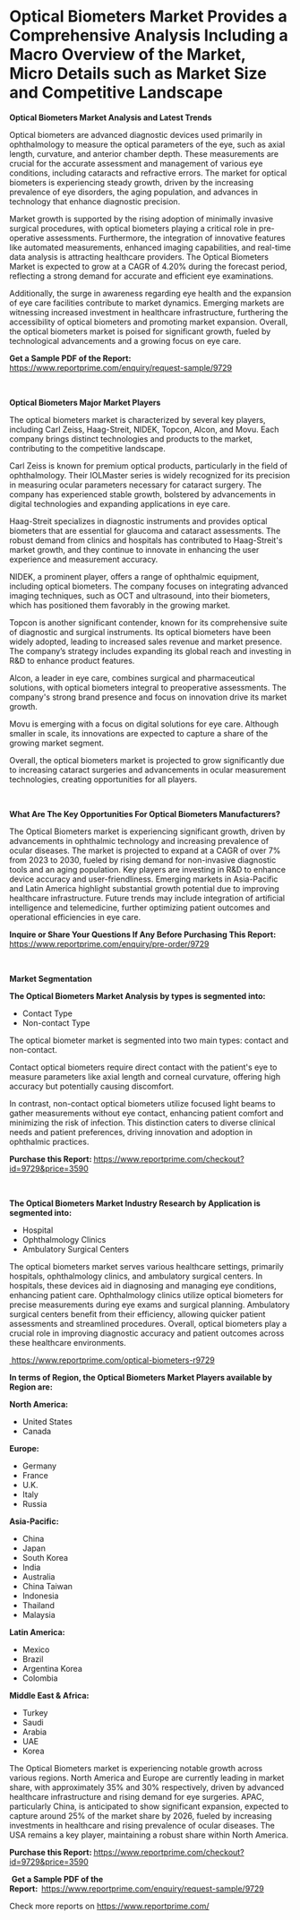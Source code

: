 <p><h1>Optical Biometers Market Provides a Comprehensive Analysis Including a Macro Overview of the Market, Micro Details such as Market Size and Competitive Landscape</h1></p><p><strong>Optical Biometers Market Analysis and Latest Trends</strong></p>
<p><p>Optical biometers are advanced diagnostic devices used primarily in ophthalmology to measure the optical parameters of the eye, such as axial length, curvature, and anterior chamber depth. These measurements are crucial for the accurate assessment and management of various eye conditions, including cataracts and refractive errors. The market for optical biometers is experiencing steady growth, driven by the increasing prevalence of eye disorders, the aging population, and advances in technology that enhance diagnostic precision.</p><p>Market growth is supported by the rising adoption of minimally invasive surgical procedures, with optical biometers playing a critical role in pre-operative assessments. Furthermore, the integration of innovative features like automated measurements, enhanced imaging capabilities, and real-time data analysis is attracting healthcare providers. The Optical Biometers Market is expected to grow at a CAGR of 4.20% during the forecast period, reflecting a strong demand for accurate and efficient eye examinations.</p><p>Additionally, the surge in awareness regarding eye health and the expansion of eye care facilities contribute to market dynamics. Emerging markets are witnessing increased investment in healthcare infrastructure, furthering the accessibility of optical biometers and promoting market expansion. Overall, the optical biometers market is poised for significant growth, fueled by technological advancements and a growing focus on eye care.</p></p>
<p><strong>Get a Sample PDF of the Report:&nbsp;</strong> <a href="https://www.reportprime.com/enquiry/request-sample/9729?utm_campaign=3133&utm_medium=2&utm_source=Github&utm_content=ia&utm_term=20032025&utm_id=optical-biometers">https://www.reportprime.com/enquiry/request-sample/9729</a></p>
<p>&nbsp;</p>
<p><strong>Optical Biometers Major Market Players</strong></p>
<p><p>The optical biometers market is characterized by several key players, including Carl Zeiss, Haag-Streit, NIDEK, Topcon, Alcon, and Movu. Each company brings distinct technologies and products to the market, contributing to the competitive landscape.</p><p>Carl Zeiss is known for premium optical products, particularly in the field of ophthalmology. Their IOLMaster series is widely recognized for its precision in measuring ocular parameters necessary for cataract surgery. The company has experienced stable growth, bolstered by advancements in digital technologies and expanding applications in eye care.</p><p>Haag-Streit specializes in diagnostic instruments and provides optical biometers that are essential for glaucoma and cataract assessments. The robust demand from clinics and hospitals has contributed to Haag-Streit's market growth, and they continue to innovate in enhancing the user experience and measurement accuracy.</p><p>NIDEK, a prominent player, offers a range of ophthalmic equipment, including optical biometers. The company focuses on integrating advanced imaging techniques, such as OCT and ultrasound, into their biometers, which has positioned them favorably in the growing market.</p><p>Topcon is another significant contender, known for its comprehensive suite of diagnostic and surgical instruments. Its optical biometers have been widely adopted, leading to increased sales revenue and market presence. The company’s strategy includes expanding its global reach and investing in R&D to enhance product features.</p><p>Alcon, a leader in eye care, combines surgical and pharmaceutical solutions, with optical biometers integral to preoperative assessments. The company's strong brand presence and focus on innovation drive its market growth.</p><p>Movu is emerging with a focus on digital solutions for eye care. Although smaller in scale, its innovations are expected to capture a share of the growing market segment.</p><p>Overall, the optical biometers market is projected to grow significantly due to increasing cataract surgeries and advancements in ocular measurement technologies, creating opportunities for all players.</p></p>
<p>&nbsp;</p>
<p><strong>What Are The Key Opportunities For Optical Biometers Manufacturers?</strong></p>
<p><p>The Optical Biometers market is experiencing significant growth, driven by advancements in ophthalmic technology and increasing prevalence of ocular diseases. The market is projected to expand at a CAGR of over 7% from 2023 to 2030, fueled by rising demand for non-invasive diagnostic tools and an aging population. Key players are investing in R&D to enhance device accuracy and user-friendliness. Emerging markets in Asia-Pacific and Latin America highlight substantial growth potential due to improving healthcare infrastructure. Future trends may include integration of artificial intelligence and telemedicine, further optimizing patient outcomes and operational efficiencies in eye care.</p></p>
<p><strong>Inquire or Share Your Questions If Any Before Purchasing This Report:</strong> <a href="https://www.reportprime.com/enquiry/pre-order/9729?utm_campaign=3133&utm_medium=2&utm_source=Github&utm_content=ia&utm_term=20032025&utm_id=optical-biometers">https://www.reportprime.com/enquiry/pre-order/9729</a></p>
<p>&nbsp;</p>
<p><strong>Market Segmentation</strong></p>
<p><strong>The Optical Biometers Market Analysis by types is segmented into:</strong></p>
<p><ul><li>Contact Type</li><li>Non-contact Type</li></ul></p>
<p><p>The optical biometer market is segmented into two main types: contact and non-contact. </p><p>Contact optical biometers require direct contact with the patient's eye to measure parameters like axial length and corneal curvature, offering high accuracy but potentially causing discomfort. </p><p>In contrast, non-contact optical biometers utilize focused light beams to gather measurements without eye contact, enhancing patient comfort and minimizing the risk of infection. This distinction caters to diverse clinical needs and patient preferences, driving innovation and adoption in ophthalmic practices.</p></p>
<p><strong>Purchase this Report:&nbsp;</strong><a href="https://www.reportprime.com/checkout?id=9729&price=3590&utm_campaign=3133&utm_medium=2&utm_source=Github&utm_content=ia&utm_term=20032025&utm_id=optical-biometers">https://www.reportprime.com/checkout?id=9729&price=3590</a></p>
<p>&nbsp;</p>
<p><strong>The Optical Biometers Market Industry Research by Application is segmented into:</strong></p>
<p><ul><li>Hospital</li><li>Ophthalmology Clinics</li><li>Ambulatory Surgical Centers</li></ul></p>
<p><p>The optical biometers market serves various healthcare settings, primarily hospitals, ophthalmology clinics, and ambulatory surgical centers. In hospitals, these devices aid in diagnosing and managing eye conditions, enhancing patient care. Ophthalmology clinics utilize optical biometers for precise measurements during eye exams and surgical planning. Ambulatory surgical centers benefit from their efficiency, allowing quicker patient assessments and streamlined procedures. Overall, optical biometers play a crucial role in improving diagnostic accuracy and patient outcomes across these healthcare environments.</p></p>
<p><a href="https://www.reportprime.com/optical-biometers-r9729?utm_campaign=3133&utm_medium=2&utm_source=Github&utm_content=ia&utm_term=20032025&utm_id=optical-biometers">&nbsp;https://www.reportprime.com/optical-biometers-r9729</a></p>
<p><strong>In terms of Region, the Optical Biometers Market Players available by Region are:</strong></p>
<p>
    <p> <strong> North America: </strong>
        <ul>
            <li>United States</li>
            <li>Canada</li>
        </ul>
        </p> 
    <p> <strong> Europe: </strong>
        <ul>
            <li>Germany</li>
            <li>France</li>
            <li>U.K.</li>
            <li>Italy</li>
            <li>Russia</li>
        </ul>
        </p> 
    <p> <strong> Asia-Pacific: </strong>
        <ul>
            <li>China</li>
            <li>Japan</li>
            <li>South Korea</li>
            <li>India</li>
            <li>Australia</li>
            <li>China Taiwan</li>
            <li>Indonesia</li>
            <li>Thailand</li>
            <li>Malaysia</li>
        </ul>
        </p> 
    <p> <strong> Latin America: </strong>
        <ul>
            <li>Mexico</li>
            <li>Brazil</li>
            <li>Argentina Korea</li>
            <li>Colombia</li>
        </ul>
        </p> 
    <p> <strong> Middle East & Africa: </strong>
        <ul>
            <li>Turkey</li>
            <li>Saudi</li>
            <li>Arabia</li>
            <li>UAE</li>
            <li>Korea</li>
        </ul>
    </p>
    </p>
<p><p>The Optical Biometers market is experiencing notable growth across various regions. North America and Europe are currently leading in market share, with approximately 35% and 30% respectively, driven by advanced healthcare infrastructure and rising demand for eye surgeries. APAC, particularly China, is anticipated to show significant expansion, expected to capture around 25% of the market share by 2026, fueled by increasing investments in healthcare and rising prevalence of ocular diseases. The USA remains a key player, maintaining a robust share within North America.</p></p>
<p><strong>Purchase this Report: </strong><a href="https://www.reportprime.com/checkout?id=9729&price=3590&utm_campaign=3133&utm_medium=2&utm_source=Github&utm_content=ia&utm_term=20032025&utm_id=optical-biometers">https://www.reportprime.com/checkout?id=9729&price=3590</a></p>
<p>&nbsp;<strong>Get a Sample PDF of the Report:&nbsp;&nbsp;</strong><a href="https://www.reportprime.com/enquiry/request-sample/9729?utm_campaign=3133&utm_medium=2&utm_source=Github&utm_content=ia&utm_term=20032025&utm_id=optical-biometers">https://www.reportprime.com/enquiry/request-sample/9729</a></p>
<p><strong></strong></p>
<p>Check more reports on <a href="https://www.reportprime.com/?utm_campaign=3133&utm_medium=2&utm_source=Github&utm_content=ia&utm_term=20032025&utm_id=optical-biometers">https://www.reportprime.com/</a></p>